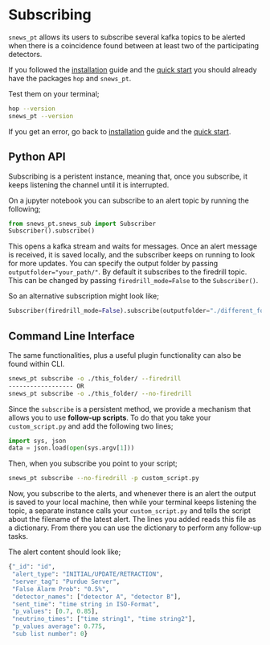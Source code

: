 # Subscribing

`snews_pt` allows its users to subscribe several kafka topics to be alerted when there is a coincidence found between at least two of the participating detectors.

If you followed the [installation](./installation.md) guide and the [quick start](./quickstart.md) you should 
already have the packages `hop` and `snews_pt`. 

Test them on your terminal;
```bash
hop --version
snews_pt --version
```

If you get an error, go back to [installation](./installation.md) guide and the [quick start](./quickstart.md).

## Python API

Subscribing is a peristent instance, meaning that, once you subscribe, 
it keeps listening the channel until it is interrupted.

On a jupyter notebook you can subscribe to an alert topic by running the following;

```python
from snews_pt.snews_sub import Subscriber
Subscriber().subscribe()
```

This opens a kafka stream and waits for messages. Once an alert message is received, it is saved locally, and the subscriber keeps
on running to look for more updates. You can specify the output folder by passing `outputfolder="your_path/"`. 
By default it subscribes to the firedrill topic. This can be changed by passing `firedrill_mode=False` to the `Subscriber()`.

So an alternative subscription might look like;
```python
Subscriber(firedrill_mode=False).subscribe(outputfolder="./different_folder/")
```

## Command Line Interface

The same functionalities, plus a useful plugin functionality can also be found within CLI.

```bash
snews_pt subscribe -o ./this_folder/ --firedrill
------------------ OR
snews_pt subscribe -o ./this_folder/ --no-firedrill
```

Since the `subscribe` is a persistent method, we provide a mechanism that allows you to use **follow-up scripts**.
To do that you take your `custom_script.py` and add the following two lines;

```python
import sys, json
data = json.load(open(sys.argv[1]))
```
Then, when you subscribe you point to your script;

```bash
snews_pt subscribe --no-firedrill -p custom_script.py
```

Now, you subscribe to the alerts, and whenever there is an alert the output is saved to your local machine,
then while your terminal keeps listening the topic, a separate instance calls your `custom_script.py` and tells the script about the filename of the latest alert.
The lines you added reads this file as a dictionary. From there you can use the dictionary to perform 
any follow-up tasks.

The alert content should look like;

```python
{"_id": "id",
 "alert_type": "INITIAL/UPDATE/RETRACTION",
 "server_tag": "Purdue Server",
 "False Alarm Prob": "0.5%",
 "detector_names": ["detector A", "detector B"],
 "sent_time": "time string in ISO-Format",
 "p_values": [0.7, 0.85],
 "neutrino_times": ["time string1", "time string2"],
 "p_values average": 0.775,
 "sub list number": 0}
```



